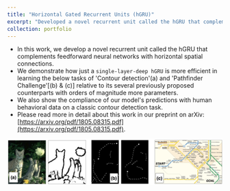 ```yaml
---
title: "Horizontal Gated Recurrent Units (hGRU)"
excerpt: "Developed a novel recurrent unit called the hGRU that complements feedforward neural networks with horizontal spatial connections. <br/><img src='/files/hGRU.png'>"
collection: portfolio
---
```


* In this work, we develop a novel recurrent unit called the hGRU that complements feedforward neural networks with horizontal spatial connections.
* We demonstrate how just a `single-layer-deep hGRU` is more efficient in learning the below tasks of 'Contour detection'(a) and 'Pathfinder Challenge'[(b) & (c)] relative to its several previously proposed counterparts with orders of magnitude more parameters.
* We also show the compliance of our model's predictions with human behavioral data on a classic contour detection task.
* Please read more in detail about this work in our preprint on arXiv: [https://arxiv.org/pdf/1805.08315.pdf](https://arxiv.org/pdf/1805.08315.pdf).

![Alt text](/files/challenge.png)
